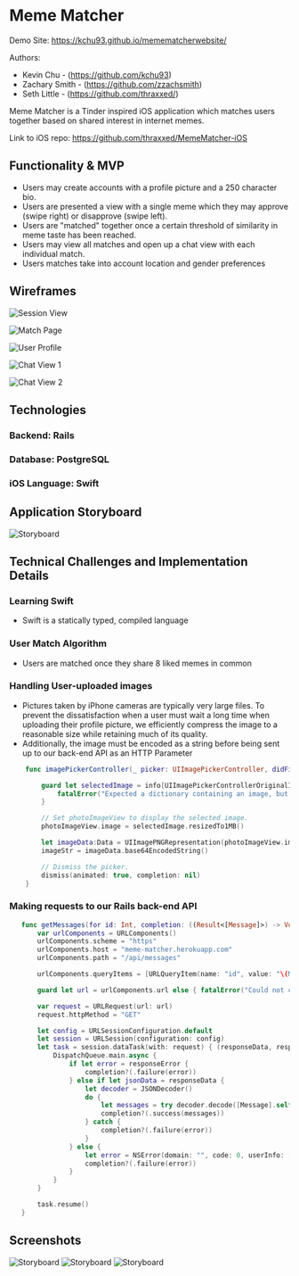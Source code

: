 # Meme Matcher
Demo Site: https://kchu93.github.io/memematcherwebsite/

Authors:
- Kevin Chu - (https://github.com/kchu93)
- Zachary Smith - (https://github.com/zzachsmith)
- Seth Little - (https://github.com/thraxxed/)

Meme Matcher is a Tinder inspired iOS application which matches users together based on shared interest in internet memes.

Link to iOS repo: https://github.com/thraxxed/MemeMatcher-iOS

## Functionality & MVP
- Users may create accounts with a profile picture and a 250 character bio.
- Users are presented a view with a single meme which they may approve (swipe right) or disapprove (swipe left).
- Users are "matched" together once a certain threshold of similarity in meme taste has been reached.
- Users may view all matches and open up a chat view with each individual match.
- Users matches take into account location and gender preferences

## Wireframes

![Session View](https://i.imgur.com/FDRIOZj.png)

![Match Page](https://i.imgur.com/3uJnNGi.png)

![User Profile](https://i.imgur.com/KIw57CN.png)

![Chat View 1](https://i.imgur.com/akrLA7v.png)

![Chat View 2](https://i.imgur.com/cLjr2zI.png)


## Technologies
### Backend: Rails
### Database: PostgreSQL
### iOS Language: Swift

## Application Storyboard
![Storyboard](https://i.imgur.com/gdg3OGX.png)

## Technical Challenges and Implementation Details
### Learning Swift
- Swift is a statically typed, compiled language

### User Match Algorithm
- Users are matched once they share 8 liked memes in common

### Handling User-uploaded images
- Pictures taken by iPhone cameras are typically very large files.  To prevent the dissatisfaction when a user must wait a long time when uploading their profile picture, we efficiently compress the image to a reasonable size while retaining much of its quality.
- Additionally, the image must be encoded as a string before being sent up to our back-end API as an HTTP Parameter

```Swift
    func imagePickerController(_ picker: UIImagePickerController, didFinishPickingMediaWithInfo info: [String : Any]) {

        guard let selectedImage = info[UIImagePickerControllerOriginalImage] as? UIImage else {
            fatalError("Expected a dictionary containing an image, but was provided the following: \(info)")
        }

        // Set photoImageView to display the selected image.
        photoImageView.image = selectedImage.resizedTo1MB()

        let imageData:Data = UIImagePNGRepresentation(photoImageView.image!)!
        imageStr = imageData.base64EncodedString()

        // Dismiss the picker.
        dismiss(animated: true, completion: nil)
    }
 ```

 ### Making requests to our Rails back-end API

 ```Swift
    func getMessages(for id: Int, completion: ((Result<[Message]>) -> Void)?) {
        var urlComponents = URLComponents()
        urlComponents.scheme = "https"
        urlComponents.host = "meme-matcher.herokuapp.com"
        urlComponents.path = "/api/messages"

        urlComponents.queryItems = [URLQueryItem(name: "id", value: "\(MemeMatcher.currentMatch)")]

        guard let url = urlComponents.url else { fatalError("Could not create URL from components") }

        var request = URLRequest(url: url)
        request.httpMethod = "GET"

        let config = URLSessionConfiguration.default
        let session = URLSession(configuration: config)
        let task = session.dataTask(with: request) { (responseData, response, responseError) in
            DispatchQueue.main.async {
                if let error = responseError {
                    completion?(.failure(error))
                } else if let jsonData = responseData {
                    let decoder = JSONDecoder()
                    do {
                        let messages = try decoder.decode([Message].self, from: jsonData)
                        completion?(.success(messages))
                    } catch {
                        completion?(.failure(error))
                    }
                } else {
                    let error = NSError(domain: "", code: 0, userInfo: [NSLocalizedDescriptionKey : "Data was not retrieved from request"]) as Error
                    completion?(.failure(error))
                }
            }
        }

        task.resume()
    }
 ```
## Screenshots

![Storyboard](https://kchu93.github.io/memematcherwebsite/assets/css/images/memescreen.png)
![Storyboard](https://kchu93.github.io/memematcherwebsite/assets/css/images/matchesview.png)
![Storyboard](https://imgur.com/a/r5Fiq)
